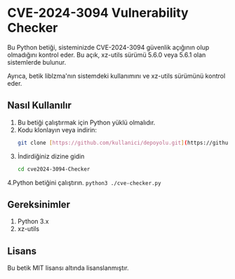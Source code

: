 # CVE-2024-3094 Vulnerability Checker

Bu Python betiği, sisteminizde CVE-2024-3094 güvenlik açığının olup olmadığını kontrol eder. Bu açık, xz-utils sürümü 5.6.0 veya 5.6.1 olan sistemlerde bulunur.

Ayrıca, betik liblzma'nın sistemdeki kullanımını ve xz-utils sürümünü kontrol eder.

## Nasıl Kullanılır

1. Bu betiği çalıştırmak için Python yüklü olmalıdır.
2. Kodu klonlayın veya indirin:
   ```bash
   git clone [https://github.com/kullanici/depoyolu.git](https://github.com/bsekercioglu/cve2024-3094-Checker.git)
   ```
3. İndirdiğiniz dizine gidin
    ```bash
    cd cve2024-3094-Checker
    ```
4.Python betiğini çalıştırın.
    ```
     python3 ./cve-checker.py
     ```
## Gereksinimler 
1. Python 3.x
2. xz-utils

## Lisans
Bu betik MIT lisansı altında lisanslanmıştır. 

